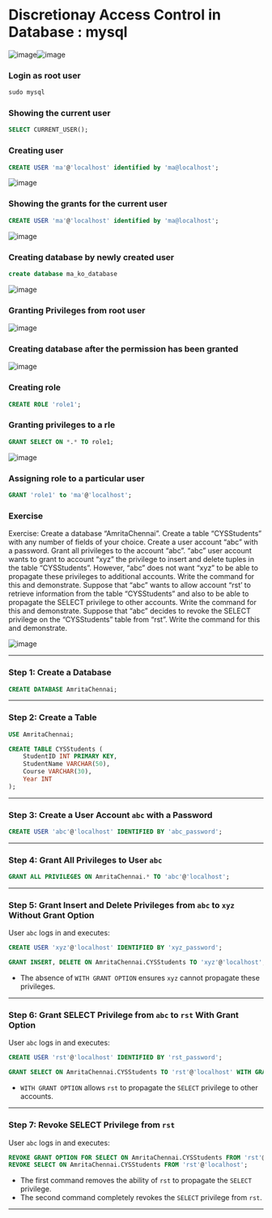 # Discretionay Access Control in Database : mysql

![image](https://github.com/user-attachments/assets/9921d444-33a2-4524-807d-f36ba46a8d39)![image](https://github.com/user-attachments/assets/e56b43fa-882d-4273-8316-f9d6b46e9d6e)


### Login as root user
```sql
sudo mysql
```

### Showing the current user
```sql
SELECT CURRENT_USER();
```

### Creating user
```sql
CREATE USER 'ma'@'localhost' identified by 'ma@localhost';
```
![image](https://github.com/user-attachments/assets/6dc2b47a-981b-477b-9779-59cd522a40a7)

### Showing the grants for the current user

```sql
CREATE USER 'ma'@'localhost' identified by 'ma@localhost';
```
![image](https://github.com/user-attachments/assets/e7c371da-0133-42e1-911a-4ff982124ed9)

### Creating database by newly created user
```sql
create database ma_ko_database
```
![image](https://github.com/user-attachments/assets/125f01df-14f4-43a3-85ec-291f813e3b2a)


### Granting Privileges from root user
![image](https://github.com/user-attachments/assets/3b840899-2cc4-43f0-b10c-c8bc450ffe48)

### Creating database after the permission has been granted
![image](https://github.com/user-attachments/assets/b28a0ddc-19f9-4d1e-8256-2cda1ee9fb68)


### Creating role

```sql
CREATE ROLE 'role1';
```
### Granting privileges to a rle
```sql
GRANT SELECT ON *.* TO role1;
```

![image](https://github.com/user-attachments/assets/a224dd02-fb3d-4e56-9577-8d1a49dc3f52)

### Assigning role to a particular user
```sql
GRANT 'role1' to 'ma'@'localhost';
```


### Exercise

Exercise:
Create a database “AmritaChennai”.
Create a table “CYSStudents” with any number of fields of your choice.
Create a user account “abc” with a password.
Grant all privileges to the account “abc”.
“abc” user account wants to grant to account “xyz” the privilege to insert and
delete tuples in the table “CYSStudents”. However, “abc” does not want “xyz” to be able to
propagate these privileges to additional accounts. Write the command for this and demonstrate.
Suppose that “abc” wants to allow account “rst’ to retrieve information from the table 
“CYSStudents” and also to be able to propagate the SELECT privilege to other accounts. Write the 
command for this and demonstrate.
Suppose that “abc” decides to revoke the SELECT privilege on the “CYSStudents”
table from “rst”. Write the command for this and demonstrate.

![image](https://github.com/user-attachments/assets/39b8ca83-904a-40ab-98d4-2eefb72f2776)


---

### **Step 1: Create a Database**
```sql
CREATE DATABASE AmritaChennai;
```

---

### **Step 2: Create a Table**
```sql
USE AmritaChennai;

CREATE TABLE CYSStudents (
    StudentID INT PRIMARY KEY,
    StudentName VARCHAR(50),
    Course VARCHAR(30),
    Year INT
);
```

---

### **Step 3: Create a User Account `abc` with a Password**
```sql
CREATE USER 'abc'@'localhost' IDENTIFIED BY 'abc_password';
```

---

### **Step 4: Grant All Privileges to User `abc`**
```sql
GRANT ALL PRIVILEGES ON AmritaChennai.* TO 'abc'@'localhost';
```

---

### **Step 5: Grant Insert and Delete Privileges from `abc` to `xyz` Without Grant Option**
User `abc` logs in and executes:
```sql
CREATE USER 'xyz'@'localhost' IDENTIFIED BY 'xyz_password';

GRANT INSERT, DELETE ON AmritaChennai.CYSStudents TO 'xyz'@'localhost';
```

- The absence of `WITH GRANT OPTION` ensures `xyz` cannot propagate these privileges.

---

### **Step 6: Grant SELECT Privilege from `abc` to `rst` With Grant Option**
User `abc` logs in and executes:
```sql
CREATE USER 'rst'@'localhost' IDENTIFIED BY 'rst_password';

GRANT SELECT ON AmritaChennai.CYSStudents TO 'rst'@'localhost' WITH GRANT OPTION;
```

- `WITH GRANT OPTION` allows `rst` to propagate the `SELECT` privilege to other accounts.

---

### **Step 7: Revoke SELECT Privilege from `rst`**
User `abc` logs in and executes:
```sql
REVOKE GRANT OPTION FOR SELECT ON AmritaChennai.CYSStudents FROM 'rst'@'localhost';
REVOKE SELECT ON AmritaChennai.CYSStudents FROM 'rst'@'localhost';
```

- The first command removes the ability of `rst` to propagate the `SELECT` privilege.
- The second command completely revokes the `SELECT` privilege from `rst`.

---



